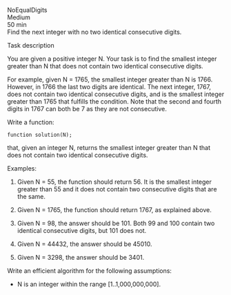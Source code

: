 NoEqualDigits  
Medium  
50 min  
Find the next integer with no two identical consecutive digits.

Task description

You are given a positive integer N. Your task is to find the smallest integer greater than N that does not contain two identical consecutive digits.

For example, given N = 1765, the smallest integer greater than N is 1766. However, in 1766 the last two digits are identical. The next integer, 1767, does not contain two identical consecutive digits, and is the smallest integer greater than 1765 that fulfills the condition. Note that the second and fourth digits in 1767 can both be 7 as they are not consecutive.

Write a function:

```function solution(N);```

that, given an integer N, returns the smallest integer greater than N that does not contain two identical consecutive digits.

Examples:

1. Given N = 55, the function should return 56. It is the smallest integer greater than 55 and it does not contain two consecutive digits that are the same.

2. Given N = 1765, the function should return 1767, as explained above.

3. Given N = 98, the answer should be 101. Both 99 and 100 contain two identical consecutive digits, but 101 does not.

4. Given N = 44432, the answer should be 45010.

5. Given N = 3298, the answer should be 3401.

Write an efficient algorithm for the following assumptions:
- N is an integer within the range [1..1,000,000,000].
